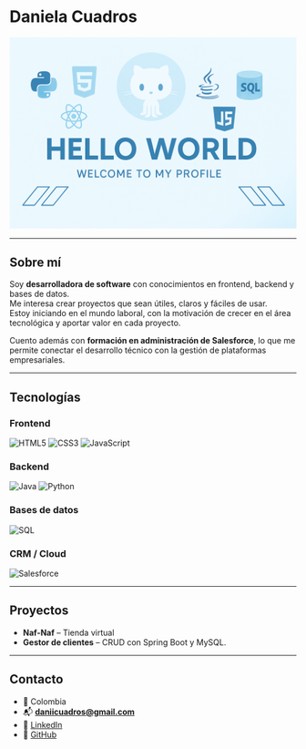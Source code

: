 # Daniela Cuadros

![Banner](./banner1.png)

---

## Sobre mí
Soy **desarrolladora de software** con conocimientos en frontend, backend y bases de datos.  
Me interesa crear proyectos que sean útiles, claros y fáciles de usar.  
Estoy iniciando en el mundo laboral, con la motivación de crecer en el área tecnológica y aportar valor en cada proyecto.

Cuento además con **formación en administración de Salesforce**, lo que me permite conectar el desarrollo técnico con la gestión de plataformas empresariales.

---

## Tecnologías

### Frontend  
![HTML5](https://img.shields.io/badge/HTML5-E34F26?style=flat-square&logo=html5&logoColor=white) 
![CSS3](https://img.shields.io/badge/CSS3-1572B6?style=flat-square&logo=css3&logoColor=white) 
![JavaScript](https://img.shields.io/badge/JavaScript-F7DF1E?style=flat-square&logo=javascript&logoColor=black)

### Backend  
![Java](https://img.shields.io/badge/Java-ED8B00?style=flat-square&logo=java&logoColor=white) 
![Python](https://img.shields.io/badge/Python-3776AB?style=flat-square&logo=python&logoColor=white)

### Bases de datos  
![SQL](https://img.shields.io/badge/SQL-336791?style=flat-square&logo=postgresql&logoColor=white)

### CRM / Cloud  
![Salesforce](https://img.shields.io/badge/Salesforce-00A1E0?style=flat-square&logo=salesforce&logoColor=white)

---

## Proyectos
- **Naf-Naf** – Tienda virtual 
- **Gestor de clientes** – CRUD con Spring Boot y MySQL.  

---

## Contacto
- 📍 Colombia  
- 📬 **daniicuadros@gmail.com**  
- 🔗 [LinkedIn](https://www.linkedin.com/in/danielacuadrosmoreno)  
- 🔗 [GitHub](https://github.com/danielacuadros)
